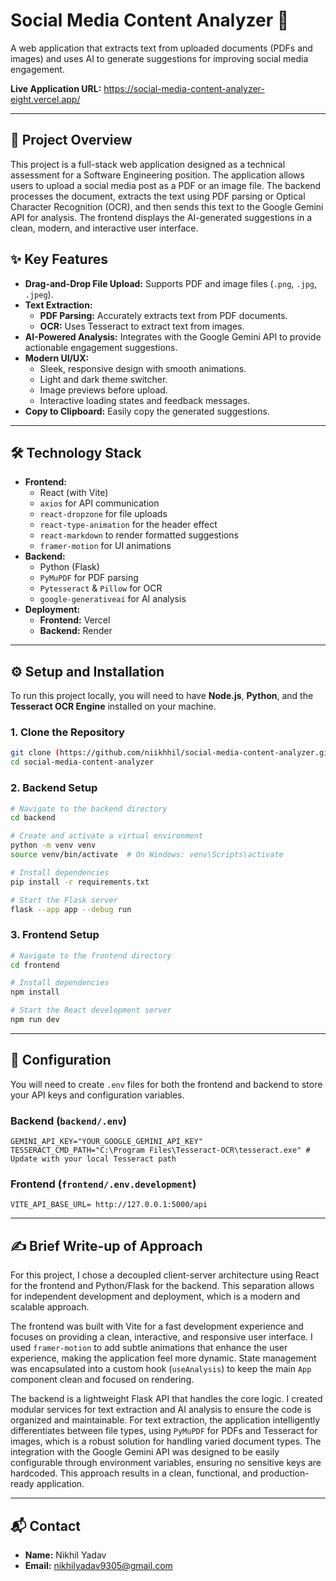 # Social Media Content Analyzer 🚀

A web application that extracts text from uploaded documents (PDFs and images) and uses AI to generate suggestions for improving social media engagement.

**Live Application URL:** https://social-media-content-analyzer-eight.vercel.app/

---

## 📝 Project Overview

This project is a full-stack web application designed as a technical assessment for a Software Engineering position. The application allows users to upload a social media post as a PDF or an image file. The backend processes the document, extracts the text using PDF parsing or Optical Character Recognition (OCR), and then sends this text to the Google Gemini API for analysis. The frontend displays the AI-generated suggestions in a clean, modern, and interactive user interface.

## ✨ Key Features

-   **Drag-and-Drop File Upload:** Supports PDF and image files (`.png`, `.jpg`, `.jpeg`).
-   **Text Extraction:**
    -   **PDF Parsing:** Accurately extracts text from PDF documents.
    -   **OCR:** Uses Tesseract to extract text from images.
-   **AI-Powered Analysis:** Integrates with the Google Gemini API to provide actionable engagement suggestions.
-   **Modern UI/UX:**
    -   Sleek, responsive design with smooth animations.
    -   Light and dark theme switcher.
    -   Image previews before upload.
    -   Interactive loading states and feedback messages.
-   **Copy to Clipboard:** Easily copy the generated suggestions.

---

## 🛠️ Technology Stack

-   **Frontend:**
    -   React (with Vite)
    -   `axios` for API communication
    -   `react-dropzone` for file uploads
    -   `react-type-animation` for the header effect
    -   `react-markdown` to render formatted suggestions
    -   `framer-motion` for UI animations
-   **Backend:**
    -   Python (Flask)
    -   `PyMuPDF` for PDF parsing
    -   `Pytesseract` & `Pillow` for OCR
    -   `google-generativeai` for AI analysis
-   **Deployment:**
    -   **Frontend:** Vercel 
    -   **Backend:** Render 

---

## ⚙️ Setup and Installation

To run this project locally, you will need to have **Node.js**, **Python**, and the **Tesseract OCR Engine** installed on your machine.

### 1. Clone the Repository

```bash
git clone (https://github.com/niikhhil/social-media-content-analyzer.git)
cd social-media-content-analyzer
```

### 2. Backend Setup

```bash
# Navigate to the backend directory
cd backend

# Create and activate a virtual environment
python -m venv venv
source venv/bin/activate  # On Windows: venv\Scripts\activate

# Install dependencies
pip install -r requirements.txt

# Start the Flask server
flask --app app --debug run
```

### 3. Frontend Setup

```bash
# Navigate to the frontend directory
cd frontend

# Install dependencies
npm install

# Start the React development server
npm run dev
```

---

## 🔑 Configuration

You will need to create `.env` files for both the frontend and backend to store your API keys and configuration variables.

### Backend (`backend/.env`)

```
GEMINI_API_KEY="YOUR_GOOGLE_GEMINI_API_KEY"
TESSERACT_CMD_PATH="C:\Program Files\Tesseract-OCR\tesseract.exe" # Update with your local Tesseract path
```

### Frontend (`frontend/.env.development`)

```
VITE_API_BASE_URL= http://127.0.0.1:5000/api
```

---

## ✍️ Brief Write-up of Approach

For this project, I chose a decoupled client-server architecture using React for the frontend and Python/Flask for the backend. This separation allows for independent development and deployment, which is a modern and scalable approach.

The frontend was built with Vite for a fast development experience and focuses on providing a clean, interactive, and responsive user interface. I used `framer-motion` to add subtle animations that enhance the user experience, making the application feel more dynamic. State management was encapsulated into a custom hook (`useAnalysis`) to keep the main `App` component clean and focused on rendering.

The backend is a lightweight Flask API that handles the core logic. I created modular services for text extraction and AI analysis to ensure the code is organized and maintainable. For text extraction, the application intelligently differentiates between file types, using `PyMuPDF` for PDFs and Tesseract for images, which is a robust solution for handling varied document types. The integration with the Google Gemini API was designed to be easily configurable through environment variables, ensuring no sensitive keys are hardcoded. This approach results in a clean, functional, and production-ready application.

---

## 📬 Contact

-   **Name:** Nikhil Yadav
-   **Email:** nikhilyadav9305@gmail.com
